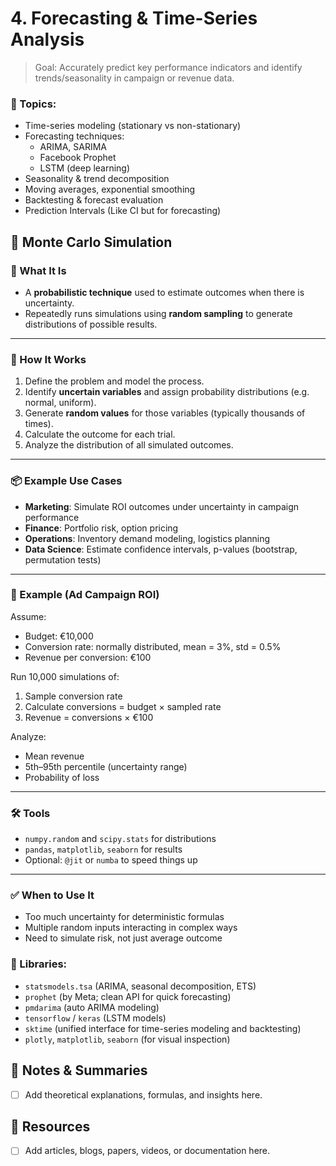 # **4. Forecasting & Time-Series Analysis**

> Goal: Accurately predict key performance indicators and identify trends/seasonality in campaign or revenue data.


### 📘 Topics:

- Time-series modeling (stationary vs non-stationary)
- Forecasting techniques:
    - ARIMA, SARIMA
    - Facebook Prophet
    - LSTM (deep learning)
- Seasonality & trend decomposition
- Moving averages, exponential smoothing
- Backtesting & forecast evaluation
- Prediction Intervals (Like CI but for forecasting)

## 🎲 Monte Carlo Simulation

### 🔹 What It Is
- A **probabilistic technique** used to estimate outcomes when there is uncertainty.
- Repeatedly runs simulations using **random sampling** to generate distributions of possible results.

---

### 🔧 How It Works
1. Define the problem and model the process.
2. Identify **uncertain variables** and assign probability distributions (e.g. normal, uniform).
3. Generate **random values** for those variables (typically thousands of times).
4. Calculate the outcome for each trial.
5. Analyze the distribution of all simulated outcomes.

---

### 📦 Example Use Cases
- **Marketing**: Simulate ROI outcomes under uncertainty in campaign performance
- **Finance**: Portfolio risk, option pricing
- **Operations**: Inventory demand modeling, logistics planning
- **Data Science**: Estimate confidence intervals, p-values (bootstrap, permutation tests)

---

### 🧮 Example (Ad Campaign ROI)
Assume:
- Budget: €10,000  
- Conversion rate: normally distributed, mean = 3%, std = 0.5%  
- Revenue per conversion: €100

Run 10,000 simulations of:
1. Sample conversion rate
2. Calculate conversions = budget × sampled rate
3. Revenue = conversions × €100

Analyze:
- Mean revenue
- 5th–95th percentile (uncertainty range)
- Probability of loss

---

### 🛠️ Tools
- `numpy.random` and `scipy.stats` for distributions
- `pandas`, `matplotlib`, `seaborn` for results
- Optional: `@jit` or `numba` to speed things up

---

### ✅ When to Use It
- Too much uncertainty for deterministic formulas
- Multiple random inputs interacting in complex ways
- Need to simulate risk, not just average outcome




### 🧰 Libraries:

- `statsmodels.tsa` (ARIMA, seasonal decomposition, ETS)
- `prophet` (by Meta; clean API for quick forecasting)
- `pmdarima` (auto ARIMA modeling)
- `tensorflow` / `keras` (LSTM models)
- `sktime` (unified interface for time-series modeling and backtesting)
- `plotly`, `matplotlib`, `seaborn` (for visual inspection)
  
## 📓 Notes & Summaries

- [ ] Add theoretical explanations, formulas, and insights here.

## 🔗 Resources

- [ ] Add articles, blogs, papers, videos, or documentation here.
